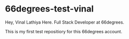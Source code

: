 # 66degrees-test-vinal

<p>Hey, Vinal Lathiya Here. Full Stack Developer at 66degrees. </p>
This is my first test repositiory for this 66degrees account. 
